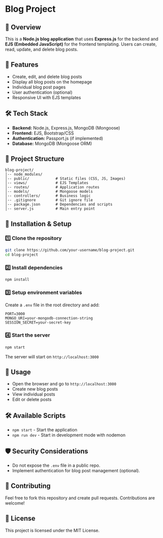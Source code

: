 # Blog Project

## 📌 Overview
This is a **Node.js blog application** that uses **Express.js** for the backend and **EJS (Embedded JavaScript)** for the frontend templating. Users can create, read, update, and delete blog posts.

## 🚀 Features
- Create, edit, and delete blog posts
- Display all blog posts on the homepage
- Individual blog post pages
- User authentication (optional)
- Responsive UI with EJS templates

## 🛠 Tech Stack
- **Backend:** Node.js, Express.js, MongoDB (Mongoose)
- **Frontend:** EJS, Bootstrap/CSS
- **Authentication:** Passport.js (if implemented)
- **Database:** MongoDB (Mongoose ORM)

## 📂 Project Structure
```
blog-project/
│-- node_modules/
│-- public/            # Static files (CSS, JS, Images)
│-- views/             # EJS Templates
│-- routes/            # Application routes
│-- models/            # Mongoose models
│-- controllers/       # Business logic
│-- .gitignore         # Git ignore file
│-- package.json       # Dependencies and scripts
│-- server.js          # Main entry point
```

## 🔧 Installation & Setup
### 1️⃣ Clone the repository
```sh
git clone https://github.com/your-username/blog-project.git
cd blog-project
```
### 2️⃣ Install dependencies
```sh
npm install
```
### 3️⃣ Setup environment variables
Create a `.env` file in the root directory and add:
```
PORT=3000
MONGO_URI=your-mongodb-connection-string
SESSION_SECRET=your-secret-key
```

### 4️⃣ Start the server
```sh
npm start
```
The server will start on `http://localhost:3000`

## 📝 Usage
- Open the browser and go to `http://localhost:3000`
- Create new blog posts
- View individual posts
- Edit or delete posts

## 🛠 Available Scripts
- `npm start` - Start the application
- `npm run dev` - Start in development mode with nodemon

## 🛡 Security Considerations
- Do not expose the `.env` file in a public repo.
- Implement authentication for blog post management (optional).

## 🤝 Contributing
Feel free to fork this repository and create pull requests. Contributions are welcome!

## 📜 License
This project is licensed under the MIT License.


